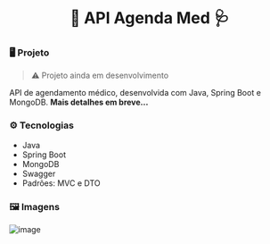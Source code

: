 <h1 align="center">🍃 API Agenda Med 🩺</h1>

### 🖥️ Projeto

> ⚠️ Projeto ainda em desenvolvimento

API de agendamento médico, desenvolvida com Java, Spring Boot e MongoDB. **Mais detalhes em breve...**

### ⚙️ Tecnologias

- Java
- Spring Boot
- MongoDB
- Swagger
- Padrões: MVC e DTO

### 🖼️ Imagens
![image](https://github.com/HenriqueContini/API-AgendaMed/assets/81761545/2f287f7c-3765-4f99-b975-6eba34d45333)
